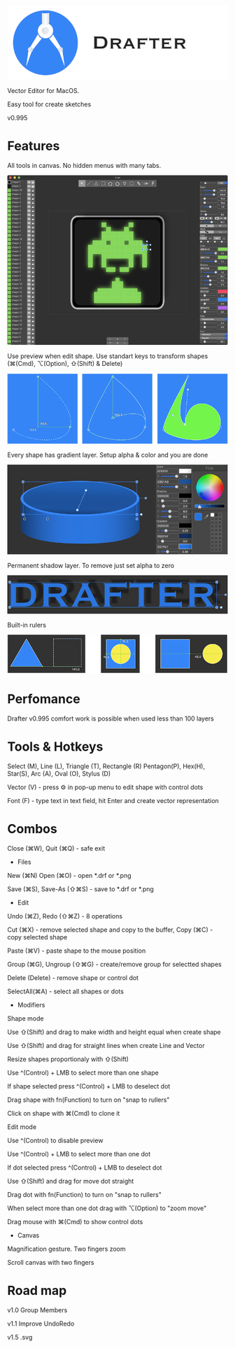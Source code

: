 ![Screenshot](screenshot/logo.png)

Vector Editor for MacOS.

Easy tool for create sketches

v0.995

# Features

All tools in canvas. No hidden menus with many tabs.

![Screenshot](screenshot/screenshot1.png)

Use preview when edit shape. 
Use standart keys to transform shapes (⌘(Cmd), ⌥(Option), ⇧(Shift) & Delete)

![Screenshot](screenshot/screenshot2.png)

Every shape has gradient layer.  Setup alpha & color and you are done

![Screenshot](screenshot/screenshot3.png)

Permanent shadow layer. To remove just set alpha to zero

![Screenshot](screenshot/screenshot4.png)

Built-in rulers

![Screenshot](screenshot/screenshot5.png)

# Perfomance

Drafter v0.995 comfort work is possible when used less than 100 layers

# Tools & Hotkeys

Select (M), Line (L), Triangle (T), Rectangle (R) Pentagon(P), Hex(H), Star(S), Arc (A), Oval (O), Stylus (D)

Vector (V) - press ⚙ in pop-up menu to edit shape with control dots

Font (F) - type text in text field, hit Enter and create vector representation

# Combos

Close (⌘W), Quit (⌘Q) -  safe exit

- Files

New (⌘N) Open (⌘O) - open *.drf or *.png  

Save (⌘S), Save-As (⇧⌘S) - save to *.drf or *.png

- Edit

Undo (⌘Z), Redo (⇧⌘Z) - 8 operations

Cut (⌘X) - remove selected shape and copy to the buffer, Copy (⌘C) - copy selected shape

Paste (⌘V) - paste shape to the mouse position

Group (⌘G), Ungroup (⇧⌘G)  - create/remove group for selectted shapes

Delete (Delete) - remove shape or control dot

SelectAll(⌘A) - select all shapes or dots

- Modifiers

Shape mode

Use ⇧(Shift) and drag to make width and height equal when create shape

Use ⇧(Shift) and drag for straight lines when create Line and Vector

Resize shapes proportionaly with ⇧(Shift)

Use ^(Control) + LMB to select more than one shape

If shape selected press ^(Control) + LMB to deselect dot

Drag shape with fn(Function) to turn on "snap to rullers"

Click on shape with ⌘(Cmd)  to clone it

Edit mode

Use ^(Control) to disable preview

Use ^(Control) + LMB to select more than one dot

If dot selected press ^(Control) + LMB to deselect dot

Use ⇧(Shift) and drag for move dot straight

Drag dot with fn(Function) to turn on "snap to rullers"

When select more than one dot drag  with ⌥(Option) to "zoom move"

Drag mouse with ⌘(Cmd)  to show control dots

- Canvas

Magnification gesture. Two fingers zoom

Scroll canvas with two fingers


# Road map

v1.0 Group Members 

v1.1 Improve UndoRedo

v1.5 .svg

